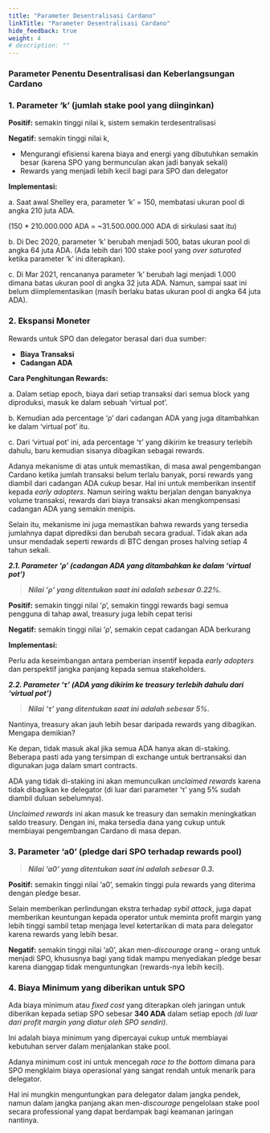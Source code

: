```yaml
---
title: "Parameter Desentralisasi Cardano"
linkTitle: "Parameter Desentralisasi Cardano"
hide_feedback: true
weight: 4
# description: ""
---
```


### **Parameter Penentu Desentralisasi dan Keberlangsungan Cardano** 

### **1. Parameter ‘k’ (jumlah stake pool yang diinginkan)**

**Positif:** semakin tinggi nilai k, sistem semakin terdesentralisasi

**Negatif:** semakin tinggi nilai k,
* Mengurangi efisiensi karena biaya and energi yang dibutuhkan semakin besar (karena SPO yang bermunculan akan jadi banyak sekali)
* Rewards yang menjadi lebih kecil bagi para SPO dan delegator

**Implementasi:**

a. Saat awal Shelley era, parameter ‘k’ = 150, membatasi ukuran pool di angka 210 juta ADA.

(150 * 210.000.000 ADA = ~31.500.000.000 ADA di sirkulasi saat itu)

b. Di Dec 2020, parameter ‘k’ berubah menjadi 500, batas ukuran pool di angka 64 juta ADA. (Ada lebih dari 100 stake pool yang *over saturated* ketika parameter ‘k’ ini diterapkan).

c. Di Mar 2021, rencananya parameter ‘k’ berubah lagi menjadi 1.000 dimana batas ukuran pool di angka 32 juta ADA. Namun, sampai saat ini belum diimplementasikan (masih berlaku batas ukuran pool di angka 64 juta ADA).

### **2. Ekspansi Moneter**

Rewards untuk SPO dan delegator berasal dari dua sumber:
* **Biaya Transaksi**
* **Cadangan ADA**

**Cara Penghitungan Rewards:**

a. Dalam setiap epoch, biaya dari setiap transaksi dari semua block yang diproduksi, masuk ke dalam sebuah ‘virtual pot’.

b. Kemudian ada percentage ‘ρ’ dari cadangan ADA yang juga ditambahkan ke dalam ‘virtual pot’ itu.

c. Dari ‘virtual pot’ ini, ada percentage ‘τ’ yang dikirim ke treasury terlebih dahulu, baru kemudian sisanya dibagikan sebagai rewards.

Adanya mekanisme di atas untuk memastikan, di masa awal pengembangan Cardano ketika jumlah transaksi belum terlalu banyak, porsi rewards yang diambil dari cadangan ADA cukup besar. Hal ini untuk memberikan insentif kepada *early adopters*. Namun seiring waktu berjalan dengan banyaknya volume transaksi, rewards dari biaya transaksi akan mengkompensasi cadangan ADA yang semakin menipis.

Selain itu, mekanisme ini juga memastikan bahwa rewards yang tersedia jumlahnya dapat diprediksi dan berubah secara gradual. Tidak akan ada unsur mendadak seperti rewards di BTC dengan proses halving setiap 4 tahun sekali.

***2.1. Parameter ‘ρ’ (cadangan ADA yang ditambahkan ke dalam ‘virtual pot’)***

> ***Nilai ‘ρ’ yang ditentukan saat ini adalah sebesar 0.22%.***

**Positif:** semakin tinggi nilai ‘ρ’, semakin tinggi rewards bagi semua pengguna di tahap awal, treasury juga lebih cepat terisi

**Negatif:** semakin tinggi nilai ‘ρ’, semakin cepat cadangan ADA berkurang

**Implementasi:** 

Perlu ada keseimbangan antara pemberian insentif kepada *early adopters* dan perspektif jangka panjang kepada semua stakeholders.

***2.2. Parameter ‘τ’ (ADA yang dikirim ke treasury terlebih dahulu dari ‘virtual pot’)***

> ***Nilai ‘τ’ yang ditentukan saat ini adalah sebesar 5%.***

Nantinya, treasury akan jauh lebih besar daripada rewards yang dibagikan. Mengapa demikian?

Ke depan, tidak masuk akal jika semua ADA hanya akan di-staking. Beberapa pasti ada yang tersimpan di exchange untuk bertransaksi dan digunakan juga dalam smart contracts.

ADA yang tidak di-staking ini akan memunculkan *unclaimed rewards* karena tidak dibagikan ke delegator (di luar dari parameter ‘τ’ yang 5% sudah diambil duluan sebelumnya).

*Unclaimed rewards* ini akan masuk ke treasury dan semakin meningkatkan saldo treasury. Dengan ini, maka tersedia dana yang cukup untuk membiayai pengembangan Cardano di masa depan.

### **3. Parameter ‘a0’ (pledge dari SPO terhadap rewards pool)**

> ***Nilai ‘a0’ yang ditentukan saat ini adalah sebesar 0.3.***

**Positif:** semakin tinggi nilai ‘a0’, semakin tinggi pula rewards yang diterima dengan pledge besar.

Selain memberikan perlindungan ekstra terhadap *sybil attack*, juga dapat memberikan keuntungan kepada operator untuk meminta profit margin yang lebih tinggi sambil tetap menjaga level ketertarikan di mata para delegator karena rewards yang lebih besar.

**Negatif:** semakin tinggi nilai ‘a0’, akan men-*discourage* orang – orang untuk menjadi SPO, khususnya bagi yang tidak mampu menyediakan pledge besar karena dianggap tidak menguntungkan (rewards-nya lebih kecil).

### **4. Biaya Minimum yang diberikan untuk SPO**

Ada biaya minimum atau *fixed cost* yang diterapkan oleh jaringan untuk diberikan kepada setiap SPO sebesar **340 ADA** dalam setiap epoch *(di luar dari profit margin yang diatur oleh SPO sendiri)*. 

Ini adalah biaya minimum yang dipercayai cukup untuk membiayai kebutuhan server dalam menjalankan stake pool. 

Adanya minimum cost ini untuk mencegah *race to the bottom* dimana para SPO mengklaim biaya operasional yang sangat rendah untuk menarik para delegator. 

Hal ini mungkin menguntungkan para delegator dalam jangka pendek, namun dalam jangka panjang akan men-*discourage* pengelolaan stake pool secara professional yang dapat berdampak bagi keamanan jaringan nantinya. 